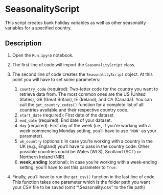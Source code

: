 # SeasonalityScript

This script creates bank holiday variables as well as other seasonality variables for a specified country.

## Description
1.	Open the ```Run.ipynb``` notebook.
2.	The first line of code will import the ```SeasonalityScript``` class.
3.	The second line of code creates the ```SeasonalityScript``` object. At this point you will have to set some parameters:

    1. ```country_code``` (required): Two-letter code for the country you want to retrieve data from. The most common ones are the US (United States), GB (Great Britain), IE (Ireland), and CA (Canada). You can call the ```get_country_codes()``` function for a complete list of all countries available and their respective country code.
    2. ```start_date``` (required): First date of the dataset.
    3. ```end_date``` (required): End date of your dataset.
    4. ```day``` (required): First day of the week (i.e., if you’re working with a week commencing Monday setting, you’ll have to use ```'MON'``` as your parameter).
    5. ```uk_country``` (optional): In case you’re working with a country in the UK (e.g., England) you’ll have to pass in the country code. Other possible countries could be Wales (WLS), Scotland (SCT) or Northern Ireland (NIR).
    6. **week_ending** (optional): In case you’re working with a week-ending setting, you’ll have to set this parameter to ```True```.

7. Finally, you’ll have to run the ```get_csv()``` function in the last line of code. This function takes one parameter which is the folder path you want your CSV file to be saved (omit “\Seasonality.csv” to the file path)
